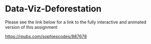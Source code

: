 # Data-Viz-Deforestation

Please see the link below for a link to the fully interactive and animated version of this assignment

<https://rpubs.com/sophiescodes/887678>
